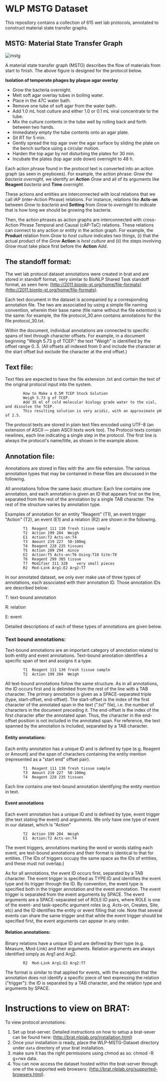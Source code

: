 # WLP MSTG Dataset

This repository contains a collection of 615 wet lab protocols, annotated to construct material state transfer graphs. 

## MSTG: Material State Transfer Graph

![mstg](https://github.com/chaitanya2334/wlp-mstg-dataset/blob/master/mstg.png)

A material state transfer graph (MSTG) describes the flow of materials from start to finish. The above figure is designed for the protocol below. 

**Isolation of temperate phages by plaque agar overlay**
- Grow the bacteria overnight.
- Melt soft agar overlay tubes in boiling water.
- Place in the 47C water bath.
- Remove one tube of soft agar from the water bath.
- Add 1.0 mL host culture and either 1.0 or 0.1 mL viral concentrate to the tube.
- Mix the culture contents in the tube well by rolling back and forth between two hands.
- Immediately empty the tube contents onto an agar plate.
- Sit RT for 5 min.
- Gently spread the top agar over the agar surface by sliding the plate on the bench surface using a circular motion.
- Harden the top agar by not disturbing the plates for 30 min.
- Incubate the plates (top agar side down) overnight to 48 h.


Each action phrase found in the protocol text is converted into an action graph (as seen in greyboxes). For example, the action phrase: *Grow the bacteria overnight*, we identify an __Action__ *Grow* and all of its arguments like __Reagent__ *bacteria* and __Time__ *overnight*. 

These actions and entities are interconnected with local relations that we call iAP (inter-Action Phrase) relations. For instance, relations like __Acts-on__ between *Grow* to *bacteria* and __Setting__ from *Grow* to *overnight* to indicate that is how long we should be growing the bacteria.

Then, the action phrases as action graphs are interconnected with cross-Action Phrase Temporal and Causal (cAP-TaC) relations. These relations can connect to any action or entity in the action graph. For example, the __Product__ relation from *Grow* to *host culture* indicates two things, (i) that the actual product of the *Grow* __Action__ is *host culture* and (ii) the steps involving *Grow* must take place first before the __Action__ *Add*. 



## The standoff format:

The wet lab protocol dataset annotations were created in brat and are stored in standoff format, very similar to BioNLP Shared Task standoff format, as seen here: [http://2011.bionlp-st.org/home/file-formats](http://2011.bionlp-st.org/home/file-formats).

Each text document in the dataset is acompanied by a corresponding annotation file. The two are associatied by using a simple file naming convention, wherein their base name (file name without the file extention) is the same: for example, the file protocol_30.ann contains annotations for the file protocol_30.txt.

Within the document, individual annotations are connected to specific spans of text through character offsets. For example, in a document beginning "Weigh 5.73 g of TCEP." the text "Weigh" is identified by the offset range 0..5. (All offsets all indexed from 0 and include the character at the start offset but exclude the character at the end offset.)

## Text file:

Text files are expected to have the file extension .txt and contain the text of the original protocol input into the system.

			How to Make a 0.5M TCEP Stock Solution
			Weigh 5.73 g of TCEP.
			Add 35 ml of cold molecular biology grade water to the vial, and dissolve the TCEP.
			This resulting solution is very acidic, with an approximate pH of 2.5.

The protocol texts are stored in plain text files encoded using UTF-8 (an extension of ASCII — plain ASCII texts work too). The Protocol texts contain newlines, each line indicating a single step in the protocol. The first line is always the protocol's name/title, as shown in the example above.

## Annotation file:

Annotations are stored in files with the .ann file extension. The various annotation types that may be contained in these files are discussed in the following.

All annotations follow the same basic structure: Each line contains one annotation, and each annotation is given an ID that appears first on the line, separated from the rest of the annotation by a single TAB character. The rest of the structure varies by annotation type.

Examples of annotation for an entity "Reagent" (T1), an event trigger "Action" (T2), an event (E1) and a relation (R2) are shown in the following.

			T1	Reagent 111 130	fresh tissue sample
			T2	Action 199 204	Weigh
			E1	Action:T2 Acts-on:T4
			T3	Amount 219 227	50-100mg
			T4	Reagent 228 235	tissues
			T5	Action 289 294	mince
			E2	Action:T5 Acts-on:T6 Using:T10 Site:T8
			T6	Reagent 299 305	tissue
			T7	Modifier 311 328	very small pieces
			R2	Mod-Link Arg1:E2 Arg2:T7

In our annotated dataset, we only ever make use of three types of annotations, each associated with their annotation ID. Those annotation IDs are described below:

T: text-bound annotation

R: relation

E: event

Detailed descriptions of each of these types of annotations are given below.

### Text bound annotations:

Text-bound annotations are an important category of annotation related to both entity and event annotations. Text-bound annotation identifies a specific span of text and assigns it a type.

			T1	Reagent 111 130	fresh tissue sample
			T2	Action 199 204	Weigh

All text-bound annotations follow the same structure. As in all annotations, the ID occurs first and is delimited from the rest of the line with a TAB character. The primary annotation is given as a SPACE-separated triple (type, start-offset, end-offset). The start-offset is the index of the first character of the annotated span in the text (".txt" file), i.e. the number of characters in the document preceding it. The end-offset is the index of the first character after the annotated span. Thus, the character in the end-offset position is not included in the annotated span. For reference, the text spanned by the annotation is included, separated by a TAB character.

#### Entity annotations:

Each entity annotation has a unique ID and is defined by type (e.g. Reagent or Amount) and the span of characters containing the entity mention (represented as a "start end" offset pair).

			T1	Reagent 111 130	fresh tissue sample
			T3	Amount 219 227	50-100mg
			T4	Reagent 228 235	tissues

Each line contains one text-bound annotation identifying the entity mention in text.

#### Event annotations

Each event annotation has a unique ID and is defined by type, event trigger (the text stating the event) and arguments. We only have one type of event in our dataset, which is "Action"

			T2	Action 199 204	Weigh
			E1	Action:T2 Acts-on:T4

The event triggers, annotations marking the word or words stating each event, are text-bound annotations and their format is identical to that for entities. (The IDs of triggers occupy the same space as the IDs of entities, and these must not overlap.)

As for all annotations, the event ID occurs first, separated by a TAB character. The event trigger is specified as TYPE:ID and identifies the event type and its trigger through the ID. By convention, the event type is specified both in the trigger annotation and the event annotation. The event trigger is separated from the event arguments by SPACE. The event arguments are a SPACE-separated set of ROLE:ID pairs, where ROLE is one of the event- and task-specific argument roles (e.g. Acts-on, Creates, Site, etc) and the ID identifies the entity or event filling that role. Note that several events can share the same trigger and that while the event trigger should be specified first, the event arguments can appear in any order.

#### Relation annotations:

Binary relations have a unique ID and are defined by their type (e.g. Measure, Mod-Link) and their arguments. Relation arguments are always identified simply as Arg1 and Arg2.


			R2	Mod-Link Arg1:E2 Arg2:T7

The format is similar to that applied for events, with the exception that the annotation does not identify a specific piece of text expressing the relation ("trigger"): the ID is separated by a TAB character, and the relation type and arguments by SPACE.

# Instructions to view on BRAT:
To view protocol annotations:
1. Set up brat-server. Detailed instructions on how to setup a brat-sever can be found here: (http://brat.nlplab.org/installation.html)
2. Once your installation is ready, place the WLP-MSTG-Dataset directory under `data` directory of your brat installation.
3.  make sure it has the right permissions using chmod as so: 
			chmod -R g+rwx data.
4. You can now access the dataset hosted within the brat-server through one of the supported web browsers: (http://brat.nlplab.org/supported-browsers.html).


